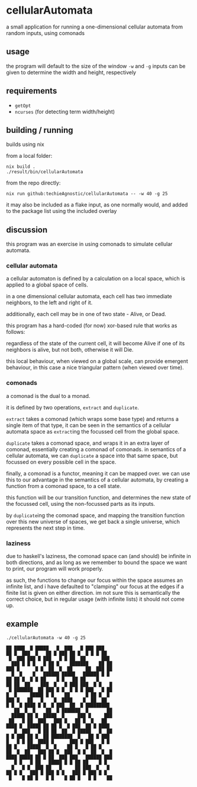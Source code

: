 # cellularAutomata

a small application for running a one-dimensional cellular automata from random inputs, using comonads

## usage

the program will default to the size of the window
`-w` and `-g` inputs can be given to determine the width and height, respectively

## requirements

  * `getOpt`
  * `ncurses` (for detecting term width/height)

## building / running

builds using nix

from a local folder:
```
nix build .
./result/bin/cellularAutomata
```

from the repo directly:
```
nix run github:techieAgnostic/cellularAutomata -- -w 40 -g 25
```

it may also be included as a flake input, as one normally would, and added to the package list using the included overlay

## discussion

this program was an exercise in using comonads to simulate cellular automata.

### cellular automata

a cellular automaton is defined by a calculation on a local space, which is applied to a global space of cells.

in a one dimensional cellular automata, each cell has two immediate neighbors, to the left and right of it.

additionally, each cell may be in one of two state - Alive, or Dead.

this program has a hard-coded (for now) xor-based rule that works as follows:

regardless of the state of the current cell, it will become Alive if one of its neighbors is alive, but not both, otherwise it will Die.

this local behaviour, when viewed on a global scale, can provide emergent behaviour, in this case a nice triangular pattern (when viewed over time).

### comonads

a comonad is the dual to a monad.

it is defined by two operations, `extract` and `duplicate`.

`extract` takes a comonad (which wraps some base type) and returns a single item of that type, it can be seen in the semantics of a cellular automata space as `extract`ing the focussed cell from the global space.

`duplicate` takes a comonad space, and wraps it in an extra layer of comonad, essentially creating a comonad of comonads. in semantics of a cellular automata, we can `duplicate` a space into that same space, but focussed on every possible cell in the space.

finally, a comonad is a functor, meaning it can be mapped over. we can use this to our advantage in the semantics of a cellular automata, by creating a function from a comonad space, to a cell state.

this function will be our transition function, and determines the new state of the focussed cell, using the non-focussed parts as its inputs.

by `duplicate`ing the comonad space, and mapping the transition function over this new universe of spaces, we get back a single universe, which represents the next step in time.

### laziness

due to haskell's laziness, the comonad space can (and should) be infinite in both directions, and as long as we remember to bound the space we want to print, our program will work properly.

as such, the functions to change our focus within the space assumes an infinite list, and i have defaulted to "clamping" our focus at the edges if a finite list is given on either direction. im not sure this is semantically the correct choice, but in regular usage (with infinite lists) it should not come up.

## example

`./cellularAutomata -w 40 -g 25`

```
██ ████  █ █████   █  ███   █ ███ ███   
██ █  ███  █   ██ █ ███ ██ █  █ █ █ ██  
 █  ███ ███ █ ███   █ █ ██  ██      ███ 
  ███ █ █ █   █ ██ █    ███████    ██ ██
███ █      █ █  ██  █  ██     ██  ███ ██
  █  █    █   ██████ █████   ██████ █ █ 
██ ██ █  █ █ ██    █ █   ██ ██    █     
██ ██  ██    ███  █   █ ███ ███  █ █   █
 █ ███████  ██ ███ █ █  █ █ █ ███   █ ██
█  █     █████ █ █    ██      █ ██ █  █ 
███ █   ██   █    █  ████    █  ██  ██  
█ █  █ ████ █ █  █ ███  ██  █ █████████ 
   ██  █  █    ██  █ ███████  █       ██
  █████ ██ █  █████  █     ███ █     ███
 ██   █ ██  ███   ███ █   ██ █  █   ██  
████ █  █████ ██ ██ █  █ ███  ██ █ ████ 
   █  ███   █ ██ ██  ██  █ █████   █  ██
█ █ ███ ██ █  ██ ████████  █   ██ █ ███ 
█   █ █ ██  ████ █      ███ █ ███   █ █ 
██ █    █████  █  █    ██ █   █ ██ █    
██  █  ██   ███ ██ █  ███  █ █  ██  █  █
████ █████ ██ █ ██  ███ ███   ██████ ███
   █ █   █ ██   █████ █ █ ██ ██    █ █  
  █   █ █  ███ ██   █     ██ ███  █   █ 
██ █ █   ███ █ ███ █ █   ███ █ ███ █ █  
 █    █ ██ █   █ █    █ ██ █   █ █    ██
```
